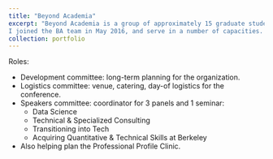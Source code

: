 ```yaml
---
title: "Beyond Academia"
excerpt: "Beyond Academia is a group of approximately 15 graduate student and postdoctoral researchers at UC Berkeley whose mission is to provide opportunities for our peers to explore careers outside of the tenure track. Our flagship event is a two-day conference featuring dozens of professionals with PhDs who have successfully transitioned to careers outside the tenure track. <br />
I joined the BA team in May 2016, and serve in a number of capacities. Click the link above for more details.<br />"
collection: portfolio
---
```


Roles:
* Development committee: long-term planning for the organization.
* Logistics committee: venue, catering, day-of logistics for the conference.
* Speakers committee: coordinator for 3 panels and 1 seminar:
    * Data Science
    * Technical & Specialized Consulting
    * Transitioning into Tech
    * Acquiring Quantitative & Technical Skills at Berkeley
* Also helping plan the Professional Profile Clinic.